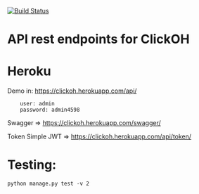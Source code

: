 [![Build Status](https://app.travis-ci.com/fstnando/clickoh.svg?branch=main)](https://app.travis-ci.com/fstnando/clickoh)

# API rest endpoints for ClickOH

# Heroku

Demo in: https://clickoh.herokuapp.com/api/

        user: admin
        password: admin4598

Swagger => https://clickoh.herokuapp.com/swagger/

Token Simple JWT => https://clickoh.herokuapp.com/api/token/

# Testing:

    python manage.py test -v 2

